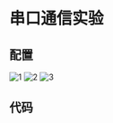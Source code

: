 # 串口通信实验
## 配置
![1](https://github.com/user-attachments/assets/cb370e70-1cbd-427f-9cf0-b0d17f46ff4a)
![2](https://github.com/user-attachments/assets/23e6be05-bc6d-4a84-aea1-42ab5a255352)
![3](https://github.com/user-attachments/assets/e71804d0-b7af-4e89-b467-67832bfe98e9)
## 代码
